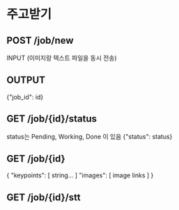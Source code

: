 # 주고받기

## POST /job/new
INPUT
(이미지랑 텍스트 파일을 동시 전송)

## OUTPUT
{"job_id": id}

## GET /job/{id}/status
status는 Pending, Working, Done 이 있음
{"status": status}

## GET /job/{id}
{
"keypoints": [ string... ]
"images": [ image links ]
}

## GET /job/{id}/stt
